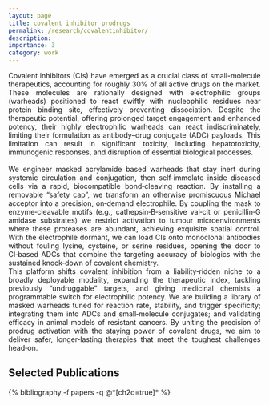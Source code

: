 ```yaml
---
layout: page
title: covalent inhibitor prodrugs
permalink: /research/covalentinhibitor/
description:
importance: 3
category: work
---
```


<div style="text-align: justify"> Covalent inhibitors (CIs) have emerged as a crucial class of small-molecule therapeutics, accounting for roughly 30% of all active drugs on the market. These molecules are rationally designed with electrophilic groups (warheads) positioned to react swiftly with nucleophilic residues near protein binding site, effectively preventing dissociation. Despite the therapeutic potential, offering prolonged target engagement and enhanced potency, their highly electrophilic warheads can react indiscriminately, limiting their formulation as antibody–drug conjugate (ADC) payloads. This limitation can result in significant toxicity, including hepatotoxicity, immunogenic responses, and disruption of essential biological processes. <br>
<br>
We engineer masked acrylamide based warheads that stay inert during systemic circulation and conjugation, then self‑immolate inside diseased cells via a rapid, biocompatible bond‑cleaving reaction. By installing a removable  “safety cap”, we transform an otherwise promiscuous Michael acceptor into a precision, on‑demand electrophile. By coupling the mask to enzyme‑cleavable motifs (e.g., cathepsin‑B‑sensitive val‑cit or penicillin‑G amidase substrates) we restrict activation to tumour microenvironments where these proteases are abundant, achieving exquisite spatial control. With the electrophile dormant, we can load CIs onto monoclonal antibodies without fouling lysine, cysteine, or serine residues, opening the door to CI‑based ADCs that combine the targeting accuracy of biologics with the sustained knock‑down of covalent chemistry.
<br>
This platform shifts covalent inhibition from a liability‑ridden niche to a broadly deployable modality, expanding the therapeutic index, tackling previously “undruggable” targets, and giving medicinal chemists a programmable switch for electrophilic potency. We are building a library of masked warheads tuned for reaction rate, stability, and trigger specificity; integrating them into ADCs and small‑molecule conjugates; and validating efficacy in animal models of resistant cancers. By uniting the precision of prodrug activation with the staying power of covalent drugs, we aim to deliver safer, longer‑lasting therapies that meet the toughest challenges head‑on.

<div class="publications">
  <h2>Selected Publications</h2>
  {% bibliography -f papers -q @*[ch2o=true]* %}
</div>

